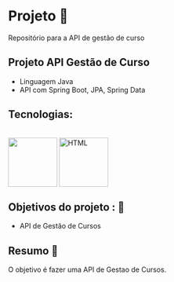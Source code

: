 # Projeto 💼 

Repositório para a API de gestão de curso

## Projeto API Gestão de Curso

- Linguagem Java
- API com Spring Boot, JPA, Spring Data

## Tecnologias: 

<div style="display: inline_block theme=radical" align="justify"><br>
  <img align="center" width="100" src="https://cdn.jsdelivr.net/gh/devicons/devicon/icons/java/java-original-wordmark.svg">
  <img align="center" width="100" src="https://cdn.jsdelivr.net/gh/devicons/devicon/icons/spring/spring-original-wordmark.svg" alt="HTML">
</div>

## Objetivos do projeto : 📖

- API de Gestão de Cursos

## Resumo 📖 

O objetivo é fazer uma API de Gestao de Cursos.
